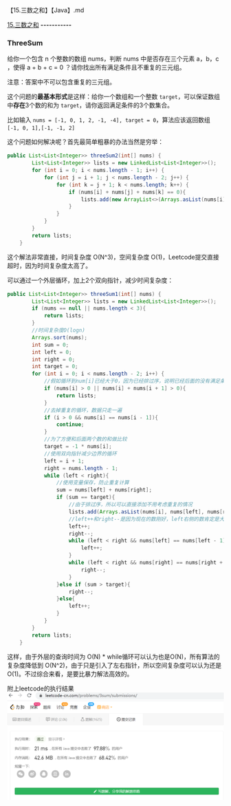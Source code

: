 【15.三数之和】【Java】.md

[15.三数之和](https://leetcode-cn.com/problems/3sum)
**-----------**

### ThreeSum
给你一个包含 n 个整数的数组 nums，判断 nums 中是否存在三个元素 a，b，c ，使得 a + b + c = 0 ？请你找出所有满足条件且不重复的三元组。

注意：答案中不可以包含重复的三元组。

这个问题的**最基本形式**是这样：给你一个数组和一个整数 `target`，可以保证数组中**存在**3个数的和为 `target`，请你返回满足条件的3个数集合。

比如输入 `nums = [-1, 0, 1, 2, -1, -4], target = 0`，算法应该返回数组 ` [-1, 0, 1],[-1, -1, 2]`

这个问题如何解决呢？首先最简单粗暴的办法当然是穷举：

```java
public List<List<Integer>> threeSum2(int[] nums) {
        List<List<Integer>> lists = new LinkedList<List<Integer>>();
        for (int i = 0; i < nums.length - 1; i++) {
            for (int j = i + 1; j < nums.length - 2; j++) {
                for (int k = j + 1; k < nums.length; k++) {
                    if (nums[i] + nums[j] + nums[k] == 0){
                        lists.add(new ArrayList<>(Arrays.asList(nums[i], nums[j], nums[k])));
                    }
                }
            }
        }
        return lists;
    }
```

这个解法非常直接，时间复杂度 O(N^3)，空间复杂度 O(1)，Leetcode提交直接超时，因为时间复杂度太高了。

可以通过一个外层循环，加上2个双向指针，减少时间复杂度：

```java
public List<List<Integer>> threeSum1(int[] nums) {
        List<List<Integer>> lists = new LinkedList<List<Integer>>();
        if (nums == null || nums.length < 3){
            return lists;
        }
        //时间复杂度O(logn)
        Arrays.sort(nums);
        int sum = 0;
        int left = 0;
        int right = 0;
        int target = 0;
        for (int i = 0; i < nums.length - 2; i++) {
            //假如循环到num[i]已经大于0，因为已经排过序，说明已经后面的没有满足条件的，可以直接返回
            if (nums[i] > 0 || nums[i] + nums[i + 1] > 0){
                return lists;
            }
            //去掉重复的循环，数据只走一遍
            if (i > 0 && nums[i] == nums[i - 1]){
                continue;
            }
            //为了方便和后面两个数的和做比较
            target = -1 * nums[i];
            //使用双向指针减少边界的循环
            left = i + 1;
            right = nums.length - 1;
            while (left < right){
                //使用变量保存，防止重复计算
                sum = nums[left] + nums[right];
                if (sum == target){
                    //由于排过序，所以可以直接添加不用考虑重复的情况
                    lists.add(Arrays.asList(nums[i], nums[left], nums[right]));
                    //left++和right--是因为现在的数刚好，left右侧的数肯定是大于等于left，right左侧是小于等于right
                    left++;
                    right--;
                    while (left < right && nums[left] == nums[left - 1]){
                        left++;
                    }
                    while (left < right && nums[right] == nums[right + 1]){
                        right--;
                    }
                }else if (sum > target){
                    right--;
                }else{
                    left++;
                }
            }
        }
        return lists;
    }
```

这样，由于外层的查询时间为 O(N) * while循环可以认为也是O(N)，所有算法的复杂度降低到 O(N^2)，由于只是引入了左右指针，所以空间复杂度可以认为还是O(1)。不过综合来看，是要比暴力解法高效的。

附上leetcode的执行结果
![](../pictures/leetcode/threesum.png)